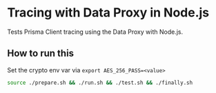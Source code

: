 # Tracing with Data Proxy in Node.js

Tests Prisma Client tracing using the Data Proxy with Node.js.

## How to run this

Set the crypto env var via `export AES_256_PASS=<value>`

```sh
source ./prepare.sh && ./run.sh && ./test.sh && ./finally.sh
```
